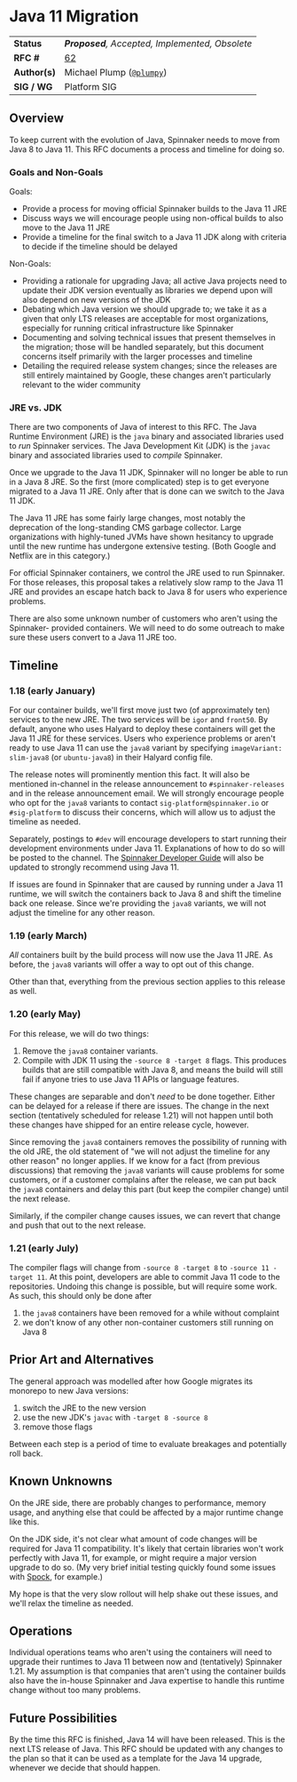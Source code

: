 # Java 11 Migration

| | |
|-|-|
| **Status**     | _**Proposed**, Accepted, Implemented, Obsolete_ |
| **RFC #**      | [62](https://github.com/spinnaker/governance/pull/62) |
| **Author(s)**  | Michael Plump ([`@plumpy`](https://github.com/plumpy)) |
| **SIG / WG**   | Platform SIG |

## Overview

To keep current with the evolution of Java, Spinnaker needs to move from Java 8
to Java 11. This RFC documents a process and timeline for doing so.

### Goals and Non-Goals

Goals:

*   Provide a process for moving official Spinnaker builds to the Java 11 JRE
*   Discuss ways we will encourage people using non-offical builds to also move
    to the Java 11 JRE
*   Provide a timeline for the final switch to a Java 11 JDK along with criteria
    to decide if the timeline should be delayed

Non-Goals:

*   Providing a rationale for upgrading Java; all active Java projects need to
    update their JDK version eventually as libraries we depend upon will also
    depend on new versions of the JDK
*   Debating which Java version we should upgrade to; we take it as a given that
    only LTS releases are acceptable for most organizations, especially for
    running critical infrastructure like Spinnaker
*   Documenting and solving technical issues that present themselves in the
    migration; those will be handled separately, but this document concerns
    itself primarily with the larger processes and timeline
*   Detailing the required release system changes; since the releases are still
    entirely maintained by Google, these changes aren't particularly relevant to
    the wider community

### JRE vs. JDK

There are two components of Java of interest to this RFC. The Java Runtime
Environment (JRE) is the `java` binary and associated libraries used to _run_
Spinnaker services. The Java Development Kit (JDK) is the `javac` binary and
associated libraries used to _compile_ Spinnaker.

Once we upgrade to the Java 11 JDK, Spinnaker will no longer be able to run in a
Java 8 JRE. So the first (more complicated) step is to get everyone migrated to
a Java 11 JRE. Only after that is done can we switch to the Java 11 JDK.

The Java 11 JRE has some fairly large changes, most notably the deprecation of
the long-standing CMS garbage collector. Large organizations with highly-tuned
JVMs have shown hesitancy to upgrade until the new runtime has undergone
extensive testing. (Both Google and Netflix are in this category.)

For official Spinnaker containers, we control the JRE used to run Spinnaker. For
those releases, this proposal takes a relatively slow ramp to the Java 11 JRE
and provides an escape hatch back to Java 8 for users who experience problems.

There are also some unknown number of customers who aren't using the Spinnaker-
provided containers. We will need to do some outreach to make sure these users
convert to a Java 11 JRE too.

## Timeline

### 1.18 (early January)

For our container builds, we'll first move just two (of approximately ten)
services to the new JRE. The two services will be `igor` and `front50`. By
default, anyone who uses Halyard to deploy these containers will get the Java 11
JRE for these services. Users who experience problems or aren't ready to use
Java 11 can use the `java8` variant by specifying `imageVariant: slim-java8` (or
`ubuntu-java8`) in their Halyard config file.

The release notes will prominently mention this fact. It will also be mentioned
in-channel in the release announcement to `#spinnaker-releases` and in the
release announcement email. We will strongly encourage people who opt for the
`java8` variants to contact `sig-platform@spinnaker.io` or `#sig-platform` to
discuss their concerns, which will allow us to adjust the timeline as needed.

Separately, postings to `#dev` will encourage developers to start running their
development environments under Java 11. Explanations of how to do so will be
posted to the channel. The [Spinnaker Developer
Guide](https://www.spinnaker.io/guides/developer/getting-set-up/) will also be
updated to strongly recommend using Java 11.

If issues are found in Spinnaker that are caused by running under a Java 11
runtime, we will switch the containers back to Java 8 and shift the timeline
back one release. Since we're providing the `java8` variants, we will not adjust
the timeline for any other reason.

### 1.19 (early March)

_All_ containers built by the build process will now use the Java 11 JRE. As
before, the `java8` variants will offer a way to opt out of this change.

Other than that, everything from the previous section applies to this release as
well.

### 1.20 (early May)

For this release, we will do two things:

1.  Remove the `java8` container variants.
2.  Compile with JDK 11 using the `-source 8 -target 8` flags. This produces
    builds that are still compatible with Java 8, and means the build will still
    fail if anyone tries to use Java 11 APIs or language features.

These changes are separable and don't _need_ to be done together. Either can be
delayed for a release if there are issues. The change in the next section
(tentatively scheduled for release 1.21) will not happen until both these
changes have shipped for an entire release cycle, however.

Since removing the `java8` containers removes the possibility of running with
the old JRE, the old statement of "we will not adjust the timeline for any other
reason" no longer applies. If we know for a fact (from previous discussions)
that removing the `java8` variants will cause problems for some customers, or if
a customer complains after the release, we can put back the `java8` containers
and delay this part (but keep the compiler change) until the next release.

Similarly, if the compiler change causes issues, we can revert that change and
push that out to the next release.

### 1.21 (early July)

The compiler flags will change from `-source 8 -target 8` to `-source 11 -target
11`. At this point, developers are able to commit Java 11 code to the
repositories. Undoing this change is possible, but will require some work. As
such, this should only be done after

1.  the `java8` containers have been removed for a while without complaint
2.  we don't know of any other non-container customers still running on Java 8

## Prior Art and Alternatives

The general approach was modelled after how Google migrates its monorepo to new
Java versions:

1.  switch the JRE to the new version
2.  use the new JDK's `javac` with `-target 8 -source 8`
3.  remove those flags

Between each step is a period of time to evaluate breakages and potentially roll
back.

## Known Unknowns

On the JRE side, there are probably changes to performance, memory usage, and
anything else that could be affected by a major runtime change like this.

On the JDK side, it's not clear what amount of code changes will be required for
Java 11 compatibility. It's likely that certain libraries won't work perfectly
with Java 11, for example, or might require a major version upgrade to do so.
(My very brief initial testing quickly found some issues with
[Spock](http://spockframework.org/), for example.)

My hope is that the very slow rollout will help shake out these issues, and
we'll relax the timeline as needed.

## Operations

Individual operations teams who aren't using the containers will need to upgrade
their runtimes to Java 11 between now and (tentatively) Spinnaker 1.21. My
assumption is that companies that aren't using the container builds also have
the in-house Spinnaker and Java expertise to handle this runtime change without
too many problems.

## Future Possibilities

By the time this RFC is finished, Java 14 will have been released. This is the
next LTS release of Java. This RFC should be updated with any changes to the
plan so that it can be used as a template for the Java 14 upgrade, whenever we
decide that should happen.
